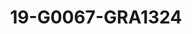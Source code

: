 ---
title: 19-G0067-GRA1324
image: /v1543919832/viterbo/19-G0067-GRA1324.jpg
brand: graziana-valentini
layout: vestito
---